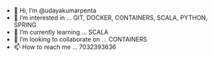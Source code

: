 - 👋 Hi, I’m @udayakumarpenta
- 👀 I’m interested in ... GIT, DOCKER, CONTAINERS, SCALA, PYTHON, SPRING
- 🌱 I’m currently learning ... SCALA
- 💞️ I’m looking to collaborate on ... CONTAINERS
- 📫 How to reach me ... 7032393636

<!---
udayakumarpenta/udayakumarpenta is a ✨ special ✨ repository because its `README.md` (this file) appears on your GitHub profile.
You can click the Preview link to take a look at your changes.
--->
